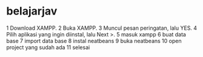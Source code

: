 # belajarjav
1 Download XAMPP.
2 Buka XAMPP.
3 Muncul pesan peringatan, lalu YES.
4 Pilih aplikasi yang ingin diinstal, lalu Next >.
5 masuk xampp
6 buat data base 
7 import data base
8 instal neatbeans
9 buka neatbeans
10 open project yang sudah ada
11 selesai
